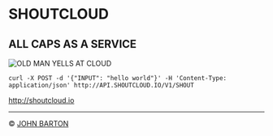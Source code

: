 # SHOUTCLOUD

## ALL CAPS AS A SERVICE

![OLD MAN YELLS AT CLOUD](https://c2.staticflickr.com/4/3427/3355111914_62d3056712.jpg)

```
curl -X POST -d '{"INPUT": "hello world"}' -H 'Content-Type: application/json' http://API.SHOUTCLOUD.IO/V1/SHOUT
```

http://shoutcloud.io

---
&copy; [JOHN BARTON](https://johnbarton.co/)
